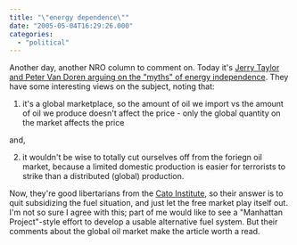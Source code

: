 ```yaml
---
title: "\"energy dependence\""
date: "2005-05-04T16:29:26.000"
categories: 
  - "political"
---
```


Another day, another NRO column to comment on. Today it's [Jerry Taylor and Peter Van Doren arguing on the "myths" of energy independence](http://www.nationalreview.com/comment/taylor_200505040803.asp). They have some interesting views on the subject, noting that:

1) it's a global marketplace, so the amount of oil we import vs the amount of oil we produce doesn't affect the price - only the global quantity on the market affects the price

and,

2) it wouldn't be wise to totally cut ourselves off from the foriegn oil market, because a limited domestic production is easier for terrorists to strike than a distributed (global) production.

Now, they're good libertarians from the [Cato Institute](http://www.cato.org), so their answer is to quit subsidizing the fuel situation, and just let the free market play itself out. I'm not so sure I agree with this; part of me would like to see a "Manhattan Project"-style effort to develop a usable alternative fuel system. But their comments about the global oil market make the article worth a read.

